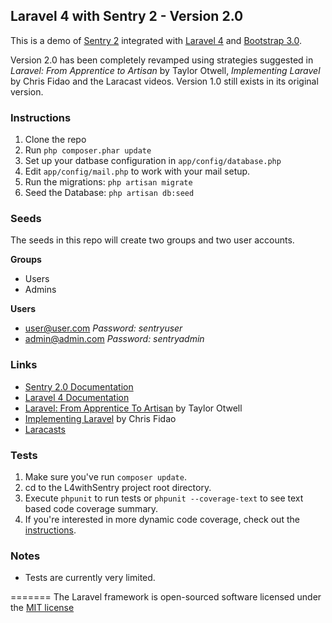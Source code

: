 ## Laravel 4 with Sentry 2 - Version 2.0

This is a demo of [Sentry 2](https://github.com/cartalyst/sentry) integrated with [Laravel 4](https://github.com/laravel/laravel/tree/develop) and [Bootstrap 3.0](http://getbootstrap.com).

Version 2.0 has been completely revamped using strategies suggested in *Laravel: From Apprentice to Artisan* by Taylor Otwell, *Implementing Laravel* by Chris Fidao and the Laracast videos.   Version 1.0 still exists in its original version. 

### Instructions

1. Clone the repo
2. Run ```php composer.phar update```
3. Set up your datbase configuration in ```app/config/database.php```
4. Edit ```app/config/mail.php``` to work with your mail setup.
5. Run the migrations: ```php artisan migrate```
6. Seed the Database: ```php artisan db:seed```

### Seeds
The seeds in this repo will create two groups and two user accounts.

__Groups__
* Users
* Admins

__Users__
* user@user.com  *Password: sentryuser*
* admin@admin.com *Password: sentryadmin*

### Links
* [Sentry 2.0 Documentation](https://cartalyst.com/manual/sentry)
* [Laravel 4 Documentation](http://laravel.com/docs)
* [Laravel: From Apprentice To Artisan](https://leanpub.com/laravel) by Taylor Otwell
* [Implementing Laravel](https://leanpub.com/implementinglaravel) by Chris Fidao
* [Laracasts](http://laracasts.com)

### Tests
1. Make sure you've run `composer update`.
2. cd to the L4withSentry project root directory.
3. Execute `phpunit` to run tests or `phpunit --coverage-text` to see text based code coverage summary.
4. If you're interested in more dynamic code coverage, check out the [instructions](COVERAGE.md).

### Notes

* Tests are currently very limited.  

=======
The Laravel framework is open-sourced software licensed under the [MIT license](http://opensource.org/licenses/MIT)
